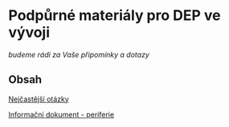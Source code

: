 # Podpůrné materiály pro DEP ve vývoji
_budeme rádi za Vaše připomínky a dotazy_

## Obsah

[Nejčastější otázky](./dep-nejcastejsi-otazky.md)

[Informační dokument - periferie](./dep-periferie.md)
